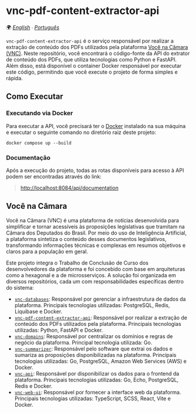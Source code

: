 # vnc-pdf-content-extractor-api

🌍 *[English](README.md) ∙ [Português](README_pt.md)*

`vnc-pdf-content-extractor-api` é o serviço responsável por realizar a extração de conteúdo dos PDFs utilizados pela
plataforma [Você na Câmara (VNC)](#você-na-câmara). Neste repositório, você encontrará o código-fonte da API do extrator
de conteúdo dos PDFs, que utiliza tecnologias como Python e FastAPI. Além disso, está disponível o container Docker
responsável por executar este código, permitindo que você execute o projeto de forma simples e rápida.

## Como Executar

### Executando via Docker

Para executar a API, você precisará ter o [Docker](https://www.docker.com) instalado na sua máquina e executar o
seguinte comando no diretório raiz deste projeto:

````shell
docker compose up --build
````

### Documentação

Após a execução do projeto, todas as rotas disponíveis para acesso à API podem ser encontradas através do link:

> [http://localhost:8084/api/documentation](http://localhost:8084/api/documentation)

## Você na Câmara

Você na Câmara (VNC) é uma plataforma de notícias desenvolvida para simplificar e tornar acessíveis às proposições
legislativas que tramitam na Câmara dos Deputados do Brasil. Por meio do uso de Inteligência Artificial, a plataforma
sintetiza o conteúdo desses documentos legislativos, transformando informações técnicas e complexas em resumos objetivos
e claros para a população em geral.

Este projeto integra o Trabalho de Conclusão de Curso dos desenvolvedores da plataforma e foi concebido com base
em arquiteturas como a hexagonal e a de microsserviços. A solução foi organizada em diversos repositórios, cada um com
responsabilidades específicas dentro do sistema:

* [`vnc-databases`](https://github.com/devlucassantos/vnc-databases): Responsável por gerenciar a infraestrutura de
  dados da plataforma. Principais tecnologias utilizadas: PostgreSQL, Redis, Liquibase e Docker.
* [`vnc-pdf-content-extractor-api`](https://github.com/devlucassantos/vnc-pdf-content-extractor-api): Responsável por
  realizar a extração de conteúdo dos PDFs utilizados pela plataforma. Principais tecnologias utilizadas: Python,
  FastAPI e Docker.
* [`vnc-domains`](https://github.com/devlucassantos/vnc-domains): Responsável por centralizar os domínios e regras de
  negócio da plataforma. Principal tecnologia utilizada: Go.
* [`vnc-summarizer`](https://github.com/devlucassantos/vnc-summarizer): Responsável pelo software que extrai os dados e
  sumariza as proposições disponibilizadas na plataforma. Principais tecnologias utilizadas: Go, PostgreSQL, Amazon Web
  Services (AWS) e Docker.
* [`vnc-api`](https://github.com/devlucassantos/vnc-api): Responsável por disponibilizar os dados para o frontend da
  plataforma. Principais tecnologias utilizadas: Go, Echo, PostgreSQL, Redis e Docker.
* [`vnc-web-ui`](https://github.com/devlucassantos/vnc-web-ui): Responsável por fornecer a interface web da plataforma.
  Principais tecnologias utilizadas: TypeScript, SCSS, React, Vite e Docker.
